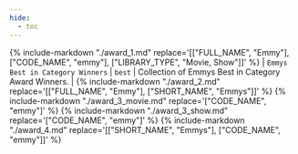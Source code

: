 ```yaml
---
hide:
  - toc
---
```

{%
    include-markdown "./award_1.md"
    replace='[["FULL_NAME", "Emmy"], ["CODE_NAME", "emmy"], ["LIBRARY_TYPE", "Movie, Show"]]'
%}
| `Emmys Best in Category Winners` | `best` | Collection of Emmys Best in Category Award Winners. |
{%
    include-markdown "./award_2.md"
    replace='[["FULL_NAME", "Emmy"], ["SHORT_NAME", "Emmys"]]'
%}
{%
    include-markdown "./award_3_movie.md"
    replace='["CODE_NAME", "emmy"]'
%}
{%
    include-markdown "./award_3_show.md"
    replace='["CODE_NAME", "emmy"]'
%}
{%
    include-markdown "./award_4.md"
    replace='[["SHORT_NAME", "Emmys"], ["CODE_NAME", "emmy"]]'
%}
